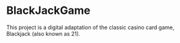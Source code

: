 # BlackJackGame
This project is a digital adaptation of the classic casino card game, Blackjack (also known as 21).
